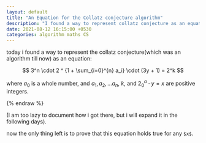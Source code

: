 ```yaml
---
layout: default
title: "An Equation for the Collatz conjecture algorithm"
description: "I found a way to represent collatz conjecture as an equation"
date: 2021-08-12 16:15:00 +0530
categories: algorithm maths CS
---
```


today i found a way to represent the collatz conjecture(which was an algorithm till now) as an equation:

$$ 3^n \cdot 2 ^ {1 + \sum_{i=0}^{n} a_i} \cdot (3y + 1) = 2^k $$

where $a_0$ is a whole number, and $a_1, a_2, ... a_n$, $k$, and $2^a_0 \cdot y = x$ are positive integers.

{% endraw %}

(I am too lazy to document how i got there, but i will expand it in the following days).

now the only thing left is to prove that this equation holds true for any `$x$`.

